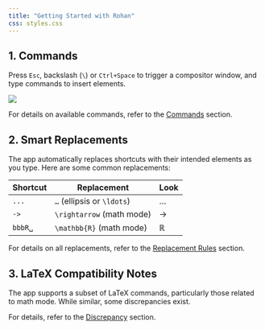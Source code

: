```yaml
---
title: "Getting Started with Rohan"
css: styles.css
---
```


## 1. Commands

Press `Esc`, backslash (`\`) or `Ctrl+Space` to trigger a compositor window, and type commands to insert elements.

![](images/compositor_window.png)

For details on available commands, refer to the [Commands](commands.html) section.

## 2. Smart Replacements

The app automatically replaces shortcuts with their intended elements as you type.
Here are some common replacements:

| Shortcut | Replacement                | Look          |
| -------- | -------------------------- | ------------- |
| `...`    | `…` (ellipsis or `\ldots`) | …             |
| `->`     | `\rightarrow` (math mode)  | $\rightarrow$ |
| `bbbR␣`  | `\mathbb{R}` (math mode)   | $\mathbb{R}$  |

For details on all replacements, refer to the [Replacement Rules](replacement-rules.html) section.

## 3. LaTeX Compatibility Notes

The app supports a subset of LaTeX commands, particularly those related to math mode.
While similar, some discrepancies exist.

For details, refer to the [Discrepancy](discrepancy.html) section.
